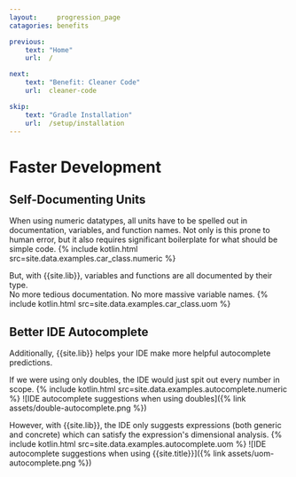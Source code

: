 ```yaml
---
layout:     progression_page
catagories: benefits

previous:
    text: "Home"
    url:  /

next:
    text: "Benefit: Cleaner Code"
    url:  cleaner-code

skip:
    text: "Gradle Installation"
    url:  /setup/installation
---
```

# Faster Development

## Self-Documenting Units
When using numeric datatypes, all units have to be spelled out in documentation, variables, and function names. 
Not only is this prone to human error, but it also requires significant boilerplate for what should be simple code.
{% include kotlin.html src=site.data.examples.car_class.numeric %}

But, with {{site.lib}}, variables and functions are all documented by their type.  
No more tedious documentation. No more massive variable names.
{% include kotlin.html src=site.data.examples.car_class.uom %}


## Better IDE Autocomplete
Additionally, {{site.lib}} helps your IDE make more helpful autocomplete predictions.

If we were using only doubles, the IDE would just spit out every number in scope.
{% include kotlin.html src=site.data.examples.autocomplete.numeric %}
![IDE autocomplete suggestions when using doubles]({% link assets/double-autocomplete.png %})


However, with {{site.lib}}, the IDE only suggests expressions (both generic and concrete) which can satisfy the expression's dimensional analysis.
{% include kotlin.html src=site.data.examples.autocomplete.uom %}
![IDE autocomplete suggestions when using {{site.title}}]({% link assets/uom-autocomplete.png %})